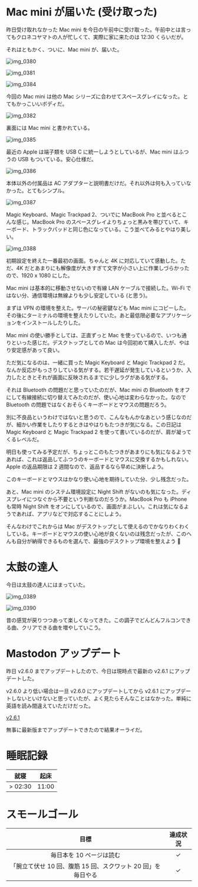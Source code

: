 # Mac mini が届いた (受け取った)
昨日受け取れなかった Mac mini を今日の午前中に受け取った。午前中とは言ってもクロネコヤマトの人が忙しくて、実際に家に来たのは 12:30 くらいだが。

それはともかく、ついに、Mac mini が、届いた。

![img_0380](https://noraworld.github.io/box-bulbasaur/2018/11/img_0380.jpg)

![img_0381](https://noraworld.github.io/box-bulbasaur/2018/11/img_0381.jpg)

![img_0384](https://noraworld.github.io/box-bulbasaur/2018/11/img_0384.jpg)

今回の Mac mini は他の Mac シリーズに合わせてスペースグレイになった。とてもかっこいいボディだ。

![img_0382](https://noraworld.github.io/box-bulbasaur/2018/11/img_0382.jpg)

裏面には Mac mini と書かれている。

![img_0385](https://noraworld.github.io/box-bulbasaur/2018/11/img_0385.jpg)

最近の Apple は端子類を USB C に統一しようとしているが、Mac mini はふつうの USB もついている。安心仕様だ。

![img_0386](https://noraworld.github.io/box-bulbasaur/2018/11/img_0386.jpg)

本体以外の付属品は AC アダプターと説明書だけだ。それ以外は何も入っていなかった。とてもシンプル。

![img_0387](https://noraworld.github.io/box-bulbasaur/2018/11/img_0387.jpg)

Magic Keyboard、Magic Trackpad 2、ついでに MacBook Pro と並べるとこんな感じ。MacBook Pro のスペースグレイよりちょっと黒みを帯びていて、キーボード、トラックパッドと同じ色になっている。こう並べてみるとやはり美しい。

![img_0388](https://noraworld.github.io/box-bulbasaur/2018/11/img_0388.jpg)

初期設定を終えた一番最初の画面。ちゃんと 4K に対応していて感動した。ただ、4K だとあまりにも解像度が大きすぎて文字が小さい上に作業しづらかったので、1920 x 1080 にした。

Mac mini は基本的に移動させないので有線 LAN ケーブルで接続した。Wi-Fi ではない分、通信環境は無線よりも少し安定している (と思う)。

まずは VPN の環境を整えた。サーバの秘密鍵なども Mac mini にコピーした。その後にターミナルの環境を整えたりしていた。あと最低限必要なアプリケーションをインストールしたりした。

Mac mini の使い勝手としては、正直ずっと Mac を使っているので、いつも通りといった感じだ。デスクトップとしての Mac は今回初めて購入したが、やはり安定感があって良い。

ただ気になるのは、一緒に買った Magic Keyboard と Magic Trackpad 2 だ。なんか反応がもっさりしている気がする。若干遅延が発生しているというか、入力したときとそれが画面に反映されるまでに少しラグがある気がする。

それは Bluetooth の問題だと思っていたのだが、Mac mini の Bluetooth をオフにして有線接続に切り替えてみたのだが、使い心地は変わらなかった。なので Bluetooth の問題ではなくおそらくキーボードとマウスの問題だろう。

別に不良品というわけではないと思うので、こんなもんかなあという感じなのだが、細かい作業をしたりするときはやはりもたつきが気になる。この日記は Magic Keyboard と Magic Trackpad 2 を使って書いているのだが、肩が凝ってくるレベルだ。

明日も使ってみる予定だが、ちょっとこのもたつきがあまりにも気になるようであれば、これは返品してふつうのキーボードとマウスに交換するかもしれない。Apple の返品期限は 2 週間なので、返品するなら早めに決断しよう。

このキーボードとマウスはかなり使い心地を期待していた分、少し残念だった。

あと、Mac mini のシステム環境設定に Night Shift がないのも気になった。ディスプレイにつなぐから不要という判断なのだろうか。MacBook Pro も iPhone も常時 Night Shift をオンにしているので、画面がまぶしい。これは気になるようであれば、アプリなどで対応することにしよう。

そんなわけでこれからは Mac がデスクトップとして使えるのでかなりわくわくしている。キーボードとマウスの使い心地が良くないのは残念だったが、このへんも自分が納得できるものを選んで、最強のデスクトップ環境を整えよう 💪

# 太鼓の達人
今日は太鼓の達人にはまっていた。

![img_0389](https://noraworld.github.io/box-bulbasaur/2018/11/img_0389.jpg)

![img_0390](https://noraworld.github.io/box-bulbasaur/2018/11/img_0390.jpg)

昔の感覚が戻りつつあって楽しくなってきた。この調子でどんどんフルコンできる曲、クリアできる曲を増やしていこう。

# Mastodon アップデート
昨日 v2.6.0 までアップデートしたので、今日は現時点で最新の v2.6.1 にアップデートした。

v2.6.0 より低い場合は一旦 v2.6.0 にアップデートしてから v2.6.1 にアップデートしないといけないと思っていたが、よく見たらそんなことはなかった。単純に英語を読み間違えていただけだった。

[v2.6.1](https://github.com/tootsuite/mastodon/releases/tag/v2.6.1)

無事に最新版までアップデートできたので結果オーライだ。

# 睡眠記録
| 就寝 | 起床 |
|:---:|:---:|
| > 02:30 | 11:00 |

# スモールゴール
| 目標 | 達成状況 |
|:---:|:---:|
| 毎日本を 10 ページは読む | ✓ |
| 「腕立て伏せ 10 回、腹筋 15 回、スクワット 20 回」を毎日やる | ✓ |
